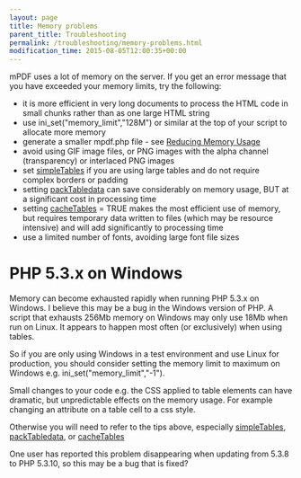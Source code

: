 ```yaml
---
layout: page
title: Memory problems
parent_title: Troubleshooting
permalink: /troubleshooting/memory-problems.html
modification_time: 2015-08-05T12:00:35+00:00
---
```


<p>mPDF uses a lot of memory on the server. If you get an error message that you have exceeded your memory limits, try the following:</p>
<ul>
<li>it is more efficient in very long documents to process the HTML code in small chunks rather than as one large HTML string</li>
<li>use <span class="filename">ini_set("memory_limit","128M")</span> or similar at the top of your script to allocate more memory</li>
<li>generate a smaller <span class="filename">mpdf.php</span> file - see <a href="{{ "/installation-setup/reducing-memory-usage.html" | prepend: site.baseurl }}">Reducing Memory Usage</a></li>
<li>avoid using GIF image files, or PNG images with the alpha channel (transparency) or interlaced PNG images</li>
<li>set <a href="{{ "/reference/mpdf-variables/simpletables.html" | prepend: site.baseurl }}">simpleTables</a> if you are using large tables and do not require complex borders or padding</li>
<li>setting <a href="{{ "/reference/mpdf-variables/packtabledata.html" | prepend: site.baseurl }}">packTabledata</a> can save considerably on memory usage, BUT at a significant cost in processing time</li>
<li>setting <a href="index8ff2.html?tid=473">cacheTables</a> = <span class="smallblock">TRUE</span> makes the most efficient use of memory, but requires temporary data written to files (which may be resource intensive) and will add significantly to processing time</li>
<li>use a limited number of fonts, avoiding large font file sizes</li>
</ul>

# PHP 5.3.x on Windows

<p>Memory can become exhausted rapidly when running PHP 5.3.x on Windows. I believe this may be a bug in the Windows version of PHP. A script that exhausts 256Mb memory on Windows may only use 18Mb when run on Linux. It appears to happen most often (or exclusively) when using tables.</p>
<p>So if you are only using Windows in a test environment and use Linux for production, you should consider setting the memory limit to maximum on Windows e.g. <span class="filename">ini_set("memory_limit","-1")</span>.</p>
<p>Small changes to your code e.g. the CSS applied to table elements can have dramatic, but unpredictable effects on the memory usage. For example changing an attribute on a table cell to a css style.</p>
<p>Otherwise you will need to refer to the tips above, especially <a href="{{ "/reference/mpdf-variables/simpletables.html" | prepend: site.baseurl }}">simpleTables</a>, <a href="{{ "/reference/mpdf-variables/packtabledata.html" | prepend: site.baseurl }}">packTabledata</a>, or <a href="index8ff2.html?tid=473">cacheTables</a></p>
<p class="manual_block">One user has reported this problem disappearing when updating from 5.3.8 to PHP 5.3.10, so this may be a bug that is fixed?</p>
<ul> </li>
</ul>
